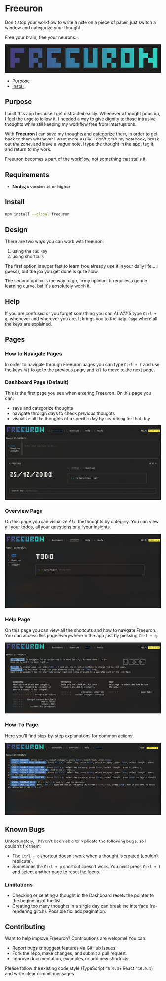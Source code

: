 # Freeuron

Don't stop your workflow to write a note on a piece of paper, just switch a window and categorize your thought.

Free your brain, free your neurons...

![freeuron-logo](static/freeuron-logo.png)

- [Purpose](#purpose)
- [Install](#install)

## Purpose

I built this app because I get distracted easily. Whenever a thought pops up, I feel the urge to follow it. I needed a way to give dignity to those intrusive thoughts while still keeping my workflow free from interruptions.

With **Freeuron** I can save my thoughts and categorize them, in order to get back to them whenever I want more easily. I don't grab my notebook, break out _the zone_, and leave a vague note. I type the thought in the app, tag it, and return to my work.

Freeuron becomes a part of the workflow, not something that stalls it.

## Requirements

- **Node.js** version `16` or higher

## Install

```bash
npm install --global freeuron
```

## Design

There are two ways you can work with freeuron:

1. using the `Tab` key
2. using shortcuts

The first option is super fast to learn (you already use it in your daily life... I guess), but the job you get done is quite slow.

The second option is the way to go, in my opinion. It requires a gentle learning curve, but it's absolutely worth it.

## Help

If you are confused or you forget something you can _ALWAYS_ type `Ctrl + q`, whenever and wherever you are. It brings you to the `Help Page` where all the keys are explained.

## Pages

### How to Navigate Pages

In order to navigate through Freeuron pages you can type `Ctrl + f` and use the keys `h`/`j` to go to the previous page, and `k`/`l` to move to the next page.

### Dashboard Page (Default)

This is the first page you see when entering Freeuron. On this page you can:

- save and categorize thoughts
- navigate through days to check previous thoughts
- visualize all the thoughts of a specific day by searching for that day

![dashboard-page](static/dashboard-page.png)

### Overview Page

On this page you can visualize _ALL_ the thoughts by category. You can view all your todos, all your questions or all your insights.

![overview-page](static/overview-page.png)

### Help Page

On this page you can view all the shortcuts and how to navigate Freeuron. You can access this page everywhere in the app just by pressing `Ctrl + q`.

![help-page](static/help-page.png)

### How-To Page

Here you’ll find step-by-step explanations for common actions.

![howto-page](static/howto-page.png)

## Known Bugs

Unfortunately, I haven’t been able to replicate the following bugs, so I couldn’t fix them:

- The `Ctrl + o` shortcut doesn’t work when a thought is created (couldn’t replicate).
- Sometimes the `Ctrl + p` shortcut doesn’t work. You must press `Ctrl + f` and select another page to reset the focus.

### Limitations

- Checking or deleting a thought in the Dashboard resets the pointer to the beginning of the list.
- Creating too many thoughts in a single day can break the interface (re-rendering glitch). Possible fix: add pagination.

## Contributing

Want to help improve Freeuron? Contributions are welcome! You can:

- Report bugs or suggest features via GitHub Issues.
- Fork the repo, make changes, and submit a pull request.
- Improve documentation, examples, or add new shortcuts.

Please follow the existing code style (TypeScript `^5.0.3`+ React `^10.9.1`) and write clear commit messages.
